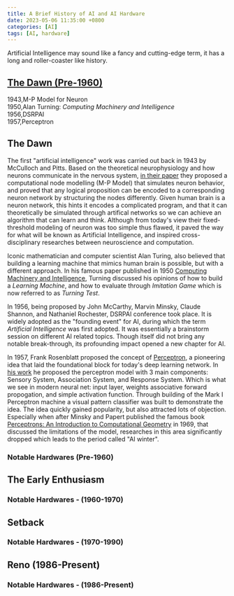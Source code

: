 ```yaml
---
title: A Brief History of AI and AI Hardware
date: 2023-05-06 11:35:00 +0800
categories: [AI]
tags: [AI, hardware]
---
```


Artificial Intelligence may sound like a fancy and cutting-edge term, it has a long and roller-coaster like history.

<div class="timeline">
    <div class="tl-container tl-left">
        <div class="tl-content">
            <h2><a href="#the-dawn">The Dawn (Pre-1960)</a></h2>
            <p>
            1943,M-P Model for Neuron<br>
            1950,Alan Turning: <cite>Computing Machinery and Intelligence</cite><br>
            1956,DSRPAI<br>
            1957,Perceptron
            </p>
        </div>
    </div>
</div>

## The Dawn

The first "artificial intelligence" work was carried out back in 1943 by McCulloch and Pitts. Based on the theoretical neurophysiology and how neurons communicate in the nervous system, [in their paper](https://home.csulb.edu/~cwallis/382/readings/482/mccolloch.logical.calculus.ideas.1943.pdf) they proposed a computational node modelling (M-P Model) that simulates neuron behavior, and proved that any logical proposition can be encoded to a corresponding neuron network by structuring the nodes differently. Given human brain is a neuron network, this hints it encodes a complicated program, and that it can theoretically be simulated through artifical networks so we can achieve an algorithm that can learn and think. Although from today's view their fixed-threshold modeling of neuron was too simple thus flawed, it paved the way for what will be known as Artificial Intelligence, and inspired cross-disciplinary researches between neuroscience and computation.  

Iconic mathematician and computer scientist Alan Turing, also believed that building a learning machine that mimics human brain is possible, but with a different approach. In his famous paper published in 1950 [Computing Machinery and Intelligence](https://academic.oup.com/mind/article/LIX/236/433/986238), Turning discussed his opinions of how to build a *Learning Machine*, and how to evaluate through *Imitation Game* which is now referred to as *Turning Test*.  

In 1956, being proposed by John McCarthy, Marvin Minsky, Claude Shannon, and Nathaniel Rochester, DSRPAI conference took place. It is widely adopted as the "founding event" for AI, during which the term *Artificial Intelligence* was first adopted. It was essentially a brainstorm session on different AI related topics. Though itself did not bring any notable break-through, its profounding impact opened a new chapter for AI.  

In 1957, Frank Rosenblatt proposed the concept of [Perceptron](https://en.wikipedia.org/wiki/Perceptron), a pioneering idea that laid the foundational block for today's deep learning network. In [his work](https://blogs.umass.edu/brain-wars/files/2016/03/rosenblatt-1957.pdf) he proposed the perceptron model with 3 main components: Sensory System, Association System, and Response System. Which is what we see in modern neural net: input layer, weights associative forward propogation, and simple activation function. Through building of the Mark I Perceptron machine a visual pattern classifier was built to demonstrate the idea. The idea quickly gained popularity, but also attracted lots of objection. Especially when after Minsky and Papert published the famous book [Perceptrons: An Introduction to Computational Geometry](https://direct.mit.edu/books/book/3132/PerceptronsAn-Introduction-to-Computational) in 1969, that discussed the limitations of the model, researches in this area significantly dropped which leads to the period called "AI winter".

### Notable Hardwares (Pre-1960)

## The Early Enthusiasm

### Notable Hardwares - (1960-1970)

## Setback

### Notable Hardwares - (1970-1990)

## Reno (1986-Present)

### Notable Hardwares - (1986-Present)
